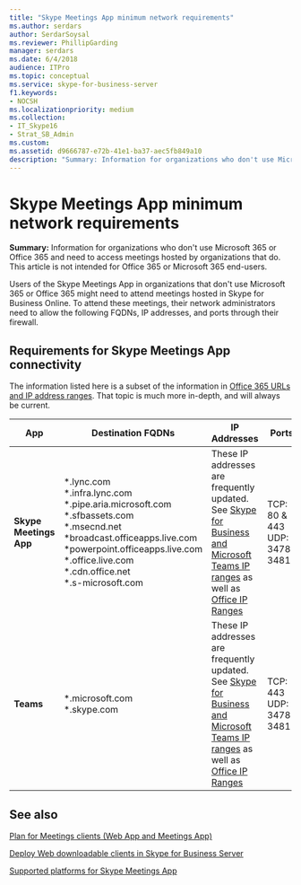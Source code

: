 ```yaml
---
title: "Skype Meetings App minimum network requirements"
ms.author: serdars
author: SerdarSoysal
ms.reviewer: PhillipGarding
manager: serdars
ms.date: 6/4/2018
audience: ITPro
ms.topic: conceptual
ms.service: skype-for-business-server
f1.keywords:
- NOCSH
ms.localizationpriority: medium
ms.collection:
- IT_Skype16
- Strat_SB_Admin
ms.custom:
ms.assetid: d9666787-e72b-41e1-ba37-aec5fb849a10
description: "Summary: Information for organizations who don't use Microsoft 365 or Office 365 and need to access meetings hosted by organizations that do."
---
```


# Skype Meetings App minimum network requirements

**Summary:** Information for organizations who don't use Microsoft 365 or Office 365 and need to access meetings hosted by organizations that do. This article is not intended for Office 365 or Microsoft 365 end-users.

Users of the Skype Meetings App in organizations that don't use Microsoft 365 or Office 365 might need to attend meetings hosted in Skype for Business Online. To attend these meetings, their network administrators need to allow the following FQDNs, IP addresses, and ports through their firewall.

## Requirements for Skype Meetings App connectivity

The information listed here is a subset of the information in [Office 365 URLs and IP address ranges](/microsoft-365/enterprise/urls-and-ip-address-ranges). That topic is much more in-depth, and will always be current.

|App|Destination FQDNs|IP Addresses|Ports|
|---|---------|---------|---------|
|**Skype Meetings App**|\*.lync.com <br/>\*.infra.lync.com<br/>\*.pipe.aria.microsoft.com<br/>\*.sfbassets.com<br/>\*.msecnd.net<br/>\*broadcast<span></span>.officeapps.live.com <br/>\*powerpoint<span></span>.officeapps.live.com <br/>\*.office.live.com<br/>\*.cdn.office.net<br/>*.s-microsoft.com<br/>|These IP addresses are frequently updated. See [Skype for Business and Microsoft Teams IP ranges](/microsoft-365/enterprise/urls-and-ip-address-ranges#skype-for-business-online-and-microsoft-teams) as well as [Office IP Ranges](/microsoft-365/enterprise/urls-and-ip-address-ranges)|TCP: 80 & 443<br/>UDP: 3478-3481|
|**Teams**|\*<span></span>.microsoft.com <br/>\*<span></span>.skype.com|These IP addresses are frequently updated. See [Skype for Business and Microsoft Teams IP ranges](/microsoft-365/enterprise/urls-and-ip-address-ranges#skype-for-business-online-and-microsoft-teams) as well as [Office IP Ranges](/microsoft-365/enterprise/urls-and-ip-address-ranges)|TCP: 443 <br/> UDP: 3478-3481|

## See also
<a name="BKMK_Conferencing"> </a>

[Plan for Meetings clients (Web App and Meetings App)](meetings-clients.md)

[Deploy Web downloadable clients in Skype for Business Server](../../deploy/deploy-clients/deploy-web-downloadable-clients.md)

[Supported platforms for Skype Meetings App](https://support.office.com/client/results?Shownav=true&amp;lcid=1033&amp;ns=SKFBWA&amp;version=15&amp;omkt=en-US&amp;ver=15&amp;HelpID=SfBWebApp4001)
